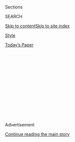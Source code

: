 <div id="app">

<div>

<div>

<div>

<div class="NYTAppHideMasthead css-1q2w90k e1suatyy0">

<div class="section css-ui9rw0 e1suatyy2">

<div class="css-eph4ug er09x8g0">

<div class="css-6n7j50">

</div>

<span class="css-1dv1kvn">Sections</span>

<div class="css-10488qs">

<span class="css-1dv1kvn">SEARCH</span>

</div>

[Skip to content](#site-content)[Skip to site
index](#site-index)

</div>

<div id="masthead-section-label" class="css-1wr3we4 eaxe0e00">

[Style](https://www.nytimes3xbfgragh.onion/section/style)

</div>

<div class="css-10698na e1huz5gh0">

</div>

</div>

<div id="masthead-bar-one" class="section hasLinks css-15hmgas e1csuq9d3">

<div class="css-uqyvli e1csuq9d0">

</div>

<div class="css-1uqjmks e1csuq9d1">

</div>

<div class="css-9e9ivx">

[](https://myaccount.nytimes3xbfgragh.onion/auth/login?response_type=cookie&client_id=vi)

</div>

<div class="css-1bvtpon e1csuq9d2">

[Today’s
Paper](https://www.nytimes3xbfgragh.onion/section/todayspaper)

</div>

</div>

</div>

</div>

<div data-aria-hidden="false">

<div id="site-content" data-role="main">

<div>

<div class="css-1aor85t" style="opacity:0.000000001;z-index:-1;visibility:hidden">

<div class="css-1hqnpie">

<div class="css-epjblv">

<span class="css-17xtcya">[Style](/section/style)</span><span class="css-x15j1o">|</span><span class="css-fwqvlz">What
Is Elite
TikTok?</span>

</div>

<div class="css-k008qs">

<div class="css-1iwv8en">

<span class="css-18z7m18"></span>

<div>

</div>

</div>

<span class="css-1n6z4y">https://nyti.ms/2Act3g5</span>

<div class="css-1705lsu">

<div class="css-4xjgmj">

<div class="css-4skfbu" data-role="toolbar" data-aria-label="Social Media Share buttons, Save button, and Comments Panel with current comment count" data-testid="share-tools">

  - 
  - 
  - 
  - 
    
    <div class="css-6n7j50">
    
    </div>

  - 

</div>

</div>

</div>

</div>

</div>

</div>

<div class="css-13pd83m">

</div>

<div id="top-wrapper" class="css-1sy8kpn">

<div id="top-slug" class="css-l9onyx">

Advertisement

</div>

[Continue reading the main
story](#after-top)

<div class="ad top-wrapper" style="text-align:center;height:100%;display:block;min-height:250px">

<div id="top" class="place-ad" data-position="top" data-size-key="top">

</div>

</div>

<div id="after-top">

</div>

</div>

<div>

<div id="sponsor-wrapper" class="css-1hyfx7x">

<div id="sponsor-slug" class="css-19vbshk">

Supported by

</div>

[Continue reading the main
story](#after-sponsor)

<div id="sponsor" class="ad sponsor-wrapper" style="text-align:center;height:100%;display:block">

</div>

<div id="after-sponsor">

</div>

</div>

<div class="css-186x18t">

</div>

<div class="css-1vkm6nb ehdk2mb0">

# What Is Elite TikTok?

</div>

Teenagers on the platform have inherited the legacy of Weird Twitter and
Weird Facebook, posturing as multinational corporations and posting
about beans and frogs.

<div class="css-79elbk" data-testid="photoviewer-wrapper">

<div class="css-z3e15g" data-testid="photoviewer-wrapper-hidden">

</div>

<div class="css-1a48zt4 ehw59r15" data-testid="photoviewer-children">

![<span class="css-16f3y1r e13ogyst0" data-aria-hidden="true">Thousands
of teenagers across the country are pretending to be mainstream retail
stores and popular brands on
TikTok.</span>](https://static01.graylady3jvrrxbe.onion/images/2020/06/10/fashion/10ELITE-TIKTOK-combo/10ELITE-TIKTOK-combo-articleLarge.jpg?quality=75&auto=webp&disable=upscale)

</div>

</div>

<div class="css-18e8msd">

<div class="css-vp77d3 epjyd6m0">

<div class="css-hus3qt ey68jwv0" data-aria-hidden="true">

[![Taylor
Lorenz](https://static01.graylady3jvrrxbe.onion/images/2020/03/18/reader-center/author-taylor-lorenz/author-taylor-lorenz-thumbLarge.png
"Taylor Lorenz")](https://www.nytimes3xbfgragh.onion/by/taylor-lorenz)

</div>

<div class="css-1baulvz">

By [<span class="css-1baulvz last-byline" itemprop="name">Taylor
Lorenz</span>](https://www.nytimes3xbfgragh.onion/by/taylor-lorenz)

</div>

</div>

  - 
    
    <div class="css-ld3wwf e16638kd2">
    
    June 10,
    2020
    
    </div>

  - 
    
    <div class="css-4xjgmj">
    
    <div class="css-d8bdto" data-role="toolbar" data-aria-label="Social Media Share buttons, Save button, and Comments Panel with current comment count" data-testid="share-tools">
    
      - 
      - 
      - 
      - 
        
        <div class="css-6n7j50">
        
        </div>
    
      - 
    
    </div>
    
    </div>

</div>

</div>

<div class="section meteredContent css-1r7ky0e" name="articleBody" itemprop="articleBody">

<div class="css-1fanzo5 StoryBodyCompanionColumn">

<div class="css-53u6y8">

As multinational corporations face a reckoning, thousands of American
teenagers are playfully posturing as retail stores and popular household
brands on TikTok.

This universe of faux brand accounts makes up just a sliver of what is
known on the platform as Elite TikTok, or Alt TikTok. It is not marked
by the attractive dancing young people most readily associated with
TikTok — that’s called Straight TikTok — but instead a loose group of
subjects and behaviors: beans, frogs, fairy-speak, Elmo edits and
self-referential jokes.

“Elite TikTok is this weird group of chaos that these kids have made
into a thing,” said Connie Yao, 22 and a talent manager for influencers
in Sydney.

</div>

</div>

<div class="css-1fanzo5 StoryBodyCompanionColumn">

<div class="css-53u6y8">

Anthropomorphized brands are also in its wheelhouse.

Accounts like @ibuprofenmedicine, @dollartree\_officiall and
@bathandbodyworksofficial1 and hundreds more have assigned personalities
to stores and products, [such as a bottle of
shampoo](https://www.tiktok.com/@theofficialpantene), adding lip and eye
emojis to storefronts and logos to create a face. This group is called
Retail TikTok. Its members use personified brand accounts to act out
story lines, post comedy videos and participate in viral challenges and
memes.

</div>

</div>

<div class="css-cfo9c3">

</div>

<div class="css-1fanzo5 StoryBodyCompanionColumn">

<div class="css-53u6y8">

Megan, 14, who runs @walmart.department.store, said that acting out
scenarios as a multinational corporation is a fun creative exercise.
“Some stores date,” she said. “They make fake things happen between
them. I know Goldfish and Fruit Gushers are dating. I’m pretty sure
In-N-Out Burger and some other restaurants are a couple too.”

Eleanor, 14, who runs @Swiffer\_Official, said that she prefers that
TikTok account over her main account. It’s lower-stakes and allows her
to engage in silly feuds with fake competitors.

“If you’re Takis, you try to expose Hot Cheetos because they’re your
enemies,” she said. “You’ll find bad reviews of Cheetos online and make
a video about them. It’s cancel culture, but fun. We all
[canceled](https://www.nytimes3xbfgragh.onion/2018/06/28/style/is-it-canceled.html)
Dasani because no one likes Dasani.”

The brand accounts follow other Elite TikTok trends, including obsessing
over pictures of a young Jason Earles, an actor who appeared in the
Disney show “Hannah Montana,” and Adam Jones, a 17-year-old member of a
Christian family band. When obscure audio clips like the theme [song
from “Martha Speaks,” a PBS Kids
show](https://www.youtube.com/watch?v=jSdc55Y3UnU) and a clip from “[The
Gummy Bear Song](https://www.youtube.com/watch?v=astISOttCQ0)” started
trending in May, Elite TikTok was responsible.

</div>

</div>

<div class="css-1fanzo5 StoryBodyCompanionColumn">

<div class="css-53u6y8">

When it comes to obscure TikTok audio tracks, there’s a level of
one-upmanship among members of Elite TikTok. “There’s two audios, ‘tacos
are not for breakfast’ and ‘who in the hell put the muffins in the
freezer,’” said Ava, 15, who runs the @OfficialTabasco account on
TikTok, “That’s what people who are trying to get into Elite TikTok
think it is. They think they’re in Elite TikTok, but really they only
know those audios and are posers.”

Members of Elite TikTok often make strange audio tracks go viral, then
mock Straight TikTok users who post videos that incorporate them. The
joke is that they will [dance to
anything](https://www.youtube.com/watch?v=V6sFXjXKmtI). Avani Gregg, a
popular TikTok star known primarily for her dance videos, was called out
when she [claimed to be part of Elite
TikTok](https://www.youtube.com/watch?v=-f667HSGnqo).

Though an account posing as a tub of Vaseline has [been around since
last fall](https://www.tiktok.com/@thevaseline), the retail offshoot of
Elite TikTok didn’t really gain traction until late April when an
account known as
[@PurellOfficial](https://www.tiktok.com/@purellofficial/video/6821704984191569158)
began posting as a personified bottle of Purell. Soon after, an account
posing as [Burlington Coat
Factory](https://www.tiktok.com/@theburlingtoncoatfactory) adopted and
popularized the format.

Now, hundreds of brands are represented on TikTok. Josey, 13, made her
account @BurgerKingRetail just two days ago. She said boredom during
quarantine was a motivating factor.

“No one really has that much to do right now,” she said, “so this gives
us people to talk to and make content with.” Megan said many brand
accounts start group chats and have made friends with each other; hers
is called “Retail Besties.”

</div>

</div>

<div class="css-cfo9c3">

</div>

<div class="css-1fanzo5 StoryBodyCompanionColumn">

<div class="css-53u6y8">

Some teenagers said the parody accounts had introduced them to new
companies and reshaped their perception of others.

“I’ve seen Bass Pro Shops before, but now I actually kind of want to
go,” Eleanor said. Megan said that she’d never heard of In-N-Out
Burger before being introduced to it on Retail TikTok. Now, she wants to
eat there. “If I ever travel out to where there’s In-N-Out Burger I want
to try it out now,” she said.

The rise of Elite TikTok mirrors that of [Weird
Twitter](https://www.buzzfeednews.com/article/jwherrman/weird-twitter-the-oral-history)
or [Weird
Facebook](https://nymag.com/intelligencer/2016/02/weird-facebook-became-cool-again.html)
before it. John Herrman, a New York Times reporter, [once described
Weird
Twitter](https://www.buzzfeednews.com/article/jwherrman/weird-twitter-the-oral-history)
as “vast and amorphous; what it looks like depends hugely on whom you
follow, when you followed them, and what you find funny.” The same could
be said of Elite TikTok. “What we want to do is get away from all the
popular creators who post dancing stuff,” said Ava.

In a Medium post titled “[TikTok Is Only Getting
Weirder](https://medium.com/@kristinmerrilees23/tiktok-is-only-getting-weirder-3c51b072f2f9),”
Kristin Merrilees described the many subgenres of TikTok that have risen
up lately. “There’s color TikTok, which consists of accounts that act as
personified versions of different Pantone paint swatch colors,” she
[writes](https://medium.com/@kristinmerrilees23/tiktok-is-only-getting-weirder-3c51b072f2f9).
“Others include state TikTok, element TikTok, medicine TikTok, appliance
TikTok, plant TikTok, vegetable TikTok, even strait TikTok (as in the
water feature). Every time I open up TikTok, there seems to be a new
side.”

As more communities on TikTok [fracture and
emerge](https://twitter.com/hvzitates/status/1270101842207236096), even
the app’s youngest users can struggle to keep up. Nava, a 12-year-old in
Washington state, said that lately even more dark and bizarre videos
have begun to appear on her feed.

“I’m definitely on Elite TikTok or Alt TikTok,” she said, “but this week
I found myself on Deep TikTok.” DeepTok is the even more bizarre cousin
of Alt TikTok or Elite TikTok. In her Medium post, Ms. Merrilees
describes DeepTok as “if deep-fried memes came to life.”

</div>

</div>

<div class="css-1fanzo5 StoryBodyCompanionColumn">

<div class="css-53u6y8">

“I got one video that was a shrimp dancing to a creepy song, and one
where three men were riding on a tandem bike. I wouldn’t call it scary,
but it’s weird,” Nava said.

Ms. Merrilees considers Bean TikTok and Retail TikTok part of the shift
toward DeepTok.

“I think Deep TikTok is the new Elite TikTok,” she said in a phone
interview on Tuesday. “It’s very over the top, quirky and eccentric,
it’s trying to be as far out as possible.”

</div>

</div>

</div>

<div>

</div>

<div>

</div>

<div>

</div>

<div>

<div id="bottom-wrapper" class="css-1ede5it">

<div id="bottom-slug" class="css-l9onyx">

Advertisement

</div>

[Continue reading the main
story](#after-bottom)

<div id="bottom" class="ad bottom-wrapper" style="text-align:center;height:100%;display:block;min-height:90px">

</div>

<div id="after-bottom">

</div>

</div>

</div>

</div>

</div>

## Site Index

<div>

</div>

## Site Information Navigation

  - [© <span>2020</span> <span>The New York Times
    Company</span>](https://help.nytimes3xbfgragh.onion/hc/en-us/articles/115014792127-Copyright-notice)

<!-- end list -->

  - [NYTCo](https://www.nytco.com/)
  - [Contact
    Us](https://help.nytimes3xbfgragh.onion/hc/en-us/articles/115015385887-Contact-Us)
  - [Work with us](https://www.nytco.com/careers/)
  - [Advertise](https://nytmediakit.com/)
  - [T Brand Studio](http://www.tbrandstudio.com/)
  - [Your Ad
    Choices](https://www.nytimes3xbfgragh.onion/privacy/cookie-policy#how-do-i-manage-trackers)
  - [Privacy](https://www.nytimes3xbfgragh.onion/privacy)
  - [Terms of
    Service](https://help.nytimes3xbfgragh.onion/hc/en-us/articles/115014893428-Terms-of-service)
  - [Terms of
    Sale](https://help.nytimes3xbfgragh.onion/hc/en-us/articles/115014893968-Terms-of-sale)
  - [Site
    Map](https://spiderbites.nytimes3xbfgragh.onion)
  - [Help](https://help.nytimes3xbfgragh.onion/hc/en-us)
  - [Subscriptions](https://www.nytimes3xbfgragh.onion/subscription?campaignId=37WXW)

</div>

</div>

</div>

</div>
